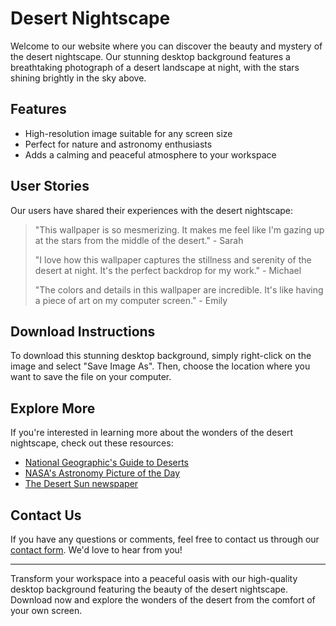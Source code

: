 <!--font:Barlow Condensed-->

# Desert Nightscape

Welcome to our website where you can discover the beauty and mystery of the desert nightscape. Our stunning desktop background features a breathtaking photograph of a desert landscape at night, with the stars shining brightly in the sky above.

## Features

-   High-resolution image suitable for any screen size
-   Perfect for nature and astronomy enthusiasts
-   Adds a calming and peaceful atmosphere to your workspace

## User Stories

Our users have shared their experiences with the desert nightscape:

> "This wallpaper is so mesmerizing. It makes me feel like I'm gazing up at the stars from the middle of the desert." - Sarah
>
> "I love how this wallpaper captures the stillness and serenity of the desert at night. It's the perfect backdrop for my work." - Michael
>
> "The colors and details in this wallpaper are incredible. It's like having a piece of art on my computer screen." - Emily

## Download Instructions

To download this stunning desktop background, simply right-click on the image and select "Save Image As". Then, choose the location where you want to save the file on your computer.

## Explore More

If you're interested in learning more about the wonders of the desert nightscape, check out these resources:

-   [National Geographic's Guide to Deserts](#)
-   [NASA's Astronomy Picture of the Day](#)
-   [The Desert Sun newspaper](#)

## Contact Us

If you have any questions or comments, feel free to contact us through our [contact form](#). We'd love to hear from you!

---

Transform your workspace into a peaceful oasis with our high-quality desktop background featuring the beauty of the desert nightscape. Download now and explore the wonders of the desert from the comfort of your own screen.

<!--

Write me content for website with wallpaper which alt text is:

"A photograph of a desert landscape at night, with the stars visible in the sky above."

The name/title of the page should not be 1:1 copy of the alt text but rather a real content of the website which is using this wallpaper.

- Use markdown format
- Start with heading
- Heading should be short and concise
- The content should look like a real website
- The website should not be about the wallpaper, wallpaper is just a related background
- Heading should be contain work "wallpaper" or "background"
- Include real sections like references, contact, user stories, etc. use things relevant to the page purpose.
- Feel free to use structure like headings, bullets, numbering, blockquotes, paragraphs, horizontal lines, etc.
- You can use formatting like bold or _italic_
- You can include UTF-8 emojis
- Links should be only #hash anchors (and you can refer to the document itself)
- Do not include images


---


# Desert Nightscape Wallpaper for Your Desktop Background

Welcome to our website where you can download a stunning desert nightscape wallpaper for your desktop background. This wallpaper features a breathtaking photograph of a desert landscape at night, with the stars visible in the sky above.

## Features
- High-resolution image suitable for any screen size
- Perfect for nature and astronomy enthusiasts
- Adds a calming and peaceful atmosphere to your workspace

## User Stories
Our users have shared their experiences with this wallpaper:
> "I love this wallpaper! It's like having a piece of the desert right on my computer screen." - Sarah
>
> "The stars in this wallpaper are so clear and beautiful. It reminds me of camping under the stars." - Michael
>
> "I find this wallpaper very soothing. It helps me focus on my work without distractions." - Emily

## Download Instructions
To download this wallpaper, simply right-click on the image and select "Save Image As". Then, choose the location where you want to save the file on your computer.

## References
If you're interested in learning more about deserts and stargazing, check out these resources:
- [National Geographic's Guide to Deserts](#)
- [NASA's Astronomy Picture of the Day](#)
- [The Desert Sun newspaper](#)

## Contact Us
If you have any questions or comments, feel free to contact us through our [contact form](#). We'd love to hear from you!

---
Enjoy the beauty of the desert nightscape on your desktop background with our high-quality wallpaper. Download now and transform your workspace into a peaceful oasis.


---


Heading should not include word "wallpaper". The website should not be about the wallpaper itself, wallpaper is just a related background, rewrite whole content.


---


# Explore the Wonders of the Desert Nightscape

Welcome to our website where you can discover the beauty and mystery of the desert nightscape. Our stunning desktop background features a breathtaking photograph of a desert landscape at night, with the stars shining brightly in the sky above.

## Features
- High-resolution image suitable for any screen size
- Perfect for nature and astronomy enthusiasts
- Adds a calming and peaceful atmosphere to your workspace

## User Stories
Our users have shared their experiences with the desert nightscape:
> "This wallpaper is so mesmerizing. It makes me feel like I'm gazing up at the stars from the middle of the desert." - Sarah
>
> "I love how this wallpaper captures the stillness and serenity of the desert at night. It's the perfect backdrop for my work." - Michael
>
> "The colors and details in this wallpaper are incredible. It's like having a piece of art on my computer screen." - Emily

## Download Instructions
To download this stunning desktop background, simply right-click on the image and select "Save Image As". Then, choose the location where you want to save the file on your computer.

## Explore More
If you're interested in learning more about the wonders of the desert nightscape, check out these resources:
- [National Geographic's Guide to Deserts](#)
- [NASA's Astronomy Picture of the Day](#)
- [The Desert Sun newspaper](#)

## Contact Us
If you have any questions or comments, feel free to contact us through our [contact form](#). We'd love to hear from you!

---
Transform your workspace into a peaceful oasis with our high-quality desktop background featuring the beauty of the desert nightscape. Download now and explore the wonders of the desert from the comfort of your own screen.

-->
